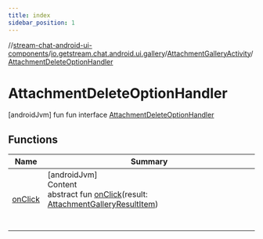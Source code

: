 ```yaml
---
title: index
sidebar_position: 1
---
```

//[stream-chat-android-ui-components](../../../../index.md)/[io.getstream.chat.android.ui.gallery](../../index.md)/[AttachmentGalleryActivity](../index.md)/[AttachmentDeleteOptionHandler](index.md)



# AttachmentDeleteOptionHandler  
 [androidJvm] fun fun interface [AttachmentDeleteOptionHandler](index.md)   


## Functions  
  
|  Name |  Summary | 
|---|---|
| <a name="io.getstream.chat.android.ui.gallery/AttachmentGalleryActivity.AttachmentDeleteOptionHandler/onClick/#io.getstream.chat.android.ui.gallery.AttachmentGalleryResultItem/PointingToDeclaration/"></a>[onClick](onClick.md)| <a name="io.getstream.chat.android.ui.gallery/AttachmentGalleryActivity.AttachmentDeleteOptionHandler/onClick/#io.getstream.chat.android.ui.gallery.AttachmentGalleryResultItem/PointingToDeclaration/"></a>[androidJvm]  <br/>Content  <br/>abstract fun [onClick](onClick.md)(result: [AttachmentGalleryResultItem](../../AttachmentGalleryResultItem/index.md))  <br/><br/><br/>|

